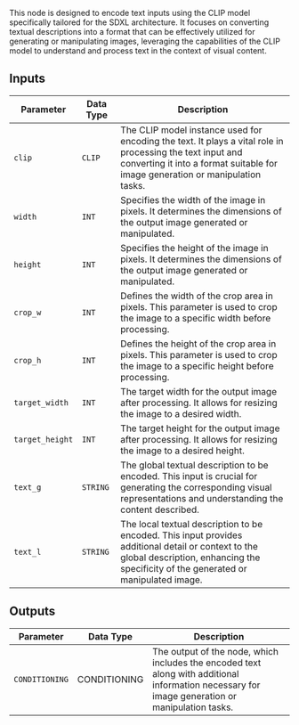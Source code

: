 This node is designed to encode text inputs using the CLIP model specifically tailored for the SDXL architecture. It focuses on converting textual descriptions into a format that can be effectively utilized for generating or manipulating images, leveraging the capabilities of the CLIP model to understand and process text in the context of visual content.

## Inputs

| Parameter | Data Type | Description |
| --- | --- | --- |
| `clip` | `CLIP` | The CLIP model instance used for encoding the text. It plays a vital role in processing the text input and converting it into a format suitable for image generation or manipulation tasks. |
| `width` | `INT` | Specifies the width of the image in pixels. It determines the dimensions of the output image generated or manipulated. |
| `height` | `INT` | Specifies the height of the image in pixels. It determines the dimensions of the output image generated or manipulated. |
| `crop_w` | `INT` | Defines the width of the crop area in pixels. This parameter is used to crop the image to a specific width before processing. |
| `crop_h` | `INT` | Defines the height of the crop area in pixels. This parameter is used to crop the image to a specific height before processing. |
| `target_width` | `INT` | The target width for the output image after processing. It allows for resizing the image to a desired width. |
| `target_height` | `INT` | The target height for the output image after processing. It allows for resizing the image to a desired height. |
| `text_g` | `STRING` | The global textual description to be encoded. This input is crucial for generating the corresponding visual representations and understanding the content described. |
| `text_l` | `STRING` | The local textual description to be encoded. This input provides additional detail or context to the global description, enhancing the specificity of the generated or manipulated image. |

## Outputs

| Parameter | Data Type | Description |
| --- | --- | --- |
| `CONDITIONING` | CONDITIONING | The output of the node, which includes the encoded text along with additional information necessary for image generation or manipulation tasks. |
